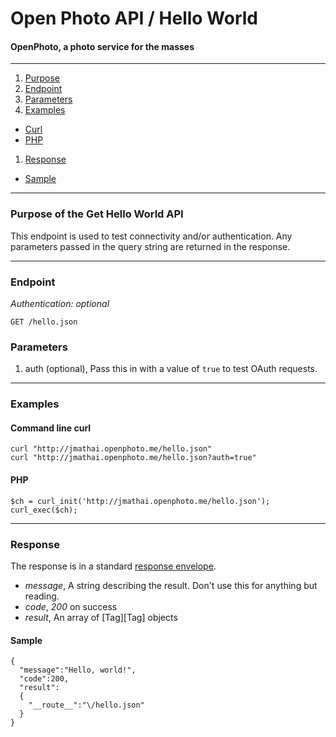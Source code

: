 Open Photo API / Hello World
=======================
#### OpenPhoto, a photo service for the masses

----------------------------------------

1. [Purpose][purpose]
1. [Endpoint][endpoint]
1. [Parameters][parameters]
1. [Examples][examples]
  * [Curl][example-curl]
  * [PHP][example-php]
1. [Response][response]
  * [Sample][sample]

----------------------------------------

<a name="purpose"></a>
### Purpose of the Get Hello World API

This endpoint is used to test connectivity and/or authentication. Any parameters passed in the query string are returned in the response.

----------------------------------------

<a name="endpoint"></a>
### Endpoint

_Authentication: optional_

    GET /hello.json

<a name="parameters"></a>
### Parameters

1.  auth (optional), Pass this in with a value of `true` to test OAuth requests.

----------------------------------------

<a name="examples"></a>
### Examples

<a name="example-curl"></a>
#### Command line curl

    curl "http://jmathai.openphoto.me/hello.json"
    curl "http://jmathai.openphoto.me/hello.json?auth=true"

<a name="example-php"></a>
#### PHP

    $ch = curl_init('http://jmathai.openphoto.me/hello.json');
    curl_exec($ch);

----------------------------------------

<a name="response"></a>
### Response

The response is in a standard [response envelope][Envelope].

* _message_, A string describing the result. Don't use this for anything but reading.
* _code_, _200_ on success
* _result_, An array of [Tag][Tag] objects

<a name="sample"></a>
#### Sample

    {
      "message":"Hello, world!",
      "code":200,
      "result":
      {
        "__route__":"\/hello.json"
      }
    }

[Envelope]: Envelope.markdown
[purpose]: #purpose
[endpoint]: #endpoint
[parameters]: #parameters
[examples]: #examples
[example-curl]: #example-curl
[example-php]: #example-php
[response]: #response
[sample]: #sample


